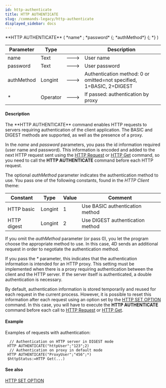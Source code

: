 ```yaml
---
id: http-authenticate
title: HTTP AUTHENTICATE
slug: /commands-legacy/http-authenticate
displayed_sidebar: docs
---
```


<!--REF #_command_.HTTP AUTHENTICATE.Syntax-->**HTTP AUTHENTICATE** ( *name* ; *password* {; *authMethod*} {; *} )<!-- END REF-->
<!--REF #_command_.HTTP AUTHENTICATE.Params-->
| Parameter | Type |  | Description |
| --- | --- | --- | --- |
| name | Text | &#x1F852; | User name |
| password | Text | &#x1F852; | User password |
| authMethod | Longint | &#x1F852; | Authentication method: 0 or omitted=not specified, 1=BASIC, 2=DIGEST |
| * | Operator | &#x1F852; | If passed: authentication by proxy |

<!-- END REF-->

#### Description 

<!--REF #_command_.HTTP AUTHENTICATE.Summary-->The **HTTP AUTHENTICATE** command enables HTTP requests to servers requiring authentication of the client application.<!-- END REF--> The BASIC and DIGEST methods are supported, as well as the presence of a proxy.

In the *name* and *password* parameters, you pass the id information required (user name and password). This information is encoded and added to the next HTTP request sent using the [HTTP Request](http-request.md) or [HTTP Get](http-get.md) command, so you need to call the **HTTP AUTHENTICATE** command before each HTTP request.

The optional *authMethod* parameter indicates the authentication method to use. You pass one of the following constants, found in the *HTTP Client* theme:

| Constant    | Type    | Value | Comment                          |
| ----------- | ------- | ----- | -------------------------------- |
| HTTP basic  | Longint | 1     | Use BASIC authentication method  |
| HTTP digest | Longint | 2     | Use DIGEST authentication method |

If you omit the *authMethod* parameter (or pass 0), you let the program choose the appropriate method to use. In this case, 4D sends an additional request in order to negotiate the authentication method.

If you pass the *\** parameter, this indicates that the authentication information is intended for an HTTP proxy. This setting must be implemented when there is a proxy requiring authentication between the client and the HTTP server. If the server itself is authenticated, a double authentication is necessary.

By default, authentication information is stored temporarily and reused for each request in the current process. However, it is possible to reset this information after each request using an option set by the [HTTP SET OPTION](http-set-option.md) command. In this case, you will have to execute the **HTTP AUTHENTICATE** command before each call to [HTTP Request](http-request.md) or [HTTP Get](http-get.md).

#### Example 

Examples of requests with authentication:

```4d
  // Authentication on HTTP server in DIGEST mode
 HTTP AUTHENTICATE("httpUser";"123";2)
  // Authentication on proxy in default mode
 HTTP AUTHENTICATE("ProxyUser";"456";*)
 $httpStatus:=HTTP Get(...)
```

#### See also 

[HTTP SET OPTION](http-set-option.md)  